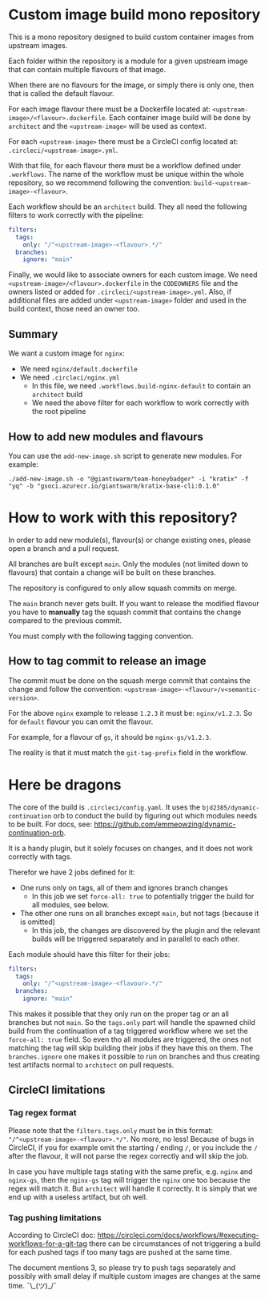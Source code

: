 # Custom image build mono repository

This is a mono repository designed to build custom container images from upstream images.

Each folder within the repository is a module for a given upstream image that can contain multiple flavours of that image.

When there are no flavours for the image, or simply there is only one, then that is called the default flavour.

For each image flavour there must be a Dockerfile located at: `<upstream-image>/<flavour>.dockerfile`.
Each container image build will be done by `architect` and the `<upstream-image>` will be used as context.

For each `<upstream-image>` there must be a CircleCI config located at: `.circleci/<upstream-image>.yml`.

With that file, for each flavour there must be a workflow defined under `.workflows`. The name of the workflow must
be unique within the whole repository, so we recommend following the convention: `build-<upstream-image>-<flavour>`.

Each workflow should be an `architect` build. They all need the following filters to work correctly with the pipeline:

```yaml
filters:
  tags:
    only: "/^<upstream-image>-<flavour>.*/"
  branches:
    ignore: "main"
```

Finally, we would like to associate owners for each custom image. We need `<upstream-image>/<flavour>.dockerfile` in
the `CODEOWNERS` file and the owners listed or added for `.circleci/<upstream-image>.yml`. Also, if additional files are
added under `<upstream-image>` folder and used in the build context, those need an owner too.

## Summary

We want a custom image for `nginx`:

- We need `nginx/default.dockerfile`
- We need `.circleci/nginx.yml`
  - In this file, we need `.workflows.build-nginx-default` to contain an `architect` build
  - We need the above filter for each workflow to work correctly with the root pipeline

## How to add new modules and flavours

You can use the `add-new-image.sh` script to generate new modules. For example:

```shell
./add-new-image.sh -o "@giantswarm/team-honeybadger" -i "kratix" -f "yq" -b "gsoci.azurecr.io/giantswarm/kratix-base-cli:0.1.0"
```

# How to work with this repository?

In order to add new module(s), flavour(s) or change existing ones, please open a branch and a pull request.

All branches are built except `main`. Only the modules (not limited down to flavours) that contain a change will be built on these branches.

The repository is configured to only allow squash commits on merge.

The `main` branch never gets built. If you want to release the modified flavour you have to **manually** tag the squash
commit that contains the change compared to the previous commit.

You must comply with the following tagging convention.

## How to tag commit to release an image

The commit must be done on the squash merge commit that contains the change and follow the convention:
`<upstream-image>-<flavour>/v<semantic-version>`.

For the above `nginx` example to release `1.2.3` it must be: `nginx/v1.2.3`. So for `default` flavour you can omit
the flavour.

For example, for a flavour of `gs`, it should be `nginx-gs/v1.2.3`.

The reality is that it must match the `git-tag-prefix` field in the workflow.

# Here be dragons

The core of the build is `.circleci/config.yaml`. It uses the `bjd2385/dynamic-continuation` orb to conduct the build
by figuring out which modules needs to be built. For docs, see: https://github.com/emmeowzing/dynamic-continuation-orb.

It is a handy plugin, but it solely focuses on changes, and it does not work correctly with tags.

Therefor we have 2 jobs defined for it:

- One runs only on tags, all of them and ignores branch changes
  - In this job we set `force-all: true` to potentially trigger the build for all modules, see below. 
- The other one runs on all branches except `main`, but not tags (because it is omitted)
  - In this job, the changes are discovered by the plugin and the relevant builds will be triggered separately and
    in parallel to each other.

Each module should have this filter for their jobs:

```yaml
filters:
  tags:
    only: "/^<upstream-image>-<flavour>.*/"
  branches:
    ignore: "main"
```

This makes it possible that they only run on the proper tag or an all branches but not `main`. So the `tags.only`
part will handle the spawned child build from the continuation of a tag triggered workflow where we set the
`force-all: true` field. So even tho all modules are triggered, the ones not matching the tag will skip building their
jobs if they have this on them. The `branches.ignore` one makes it possible to run on branches and thus creating test
artifacts normal to `architect` on pull requests.

## CircleCI limitations

### Tag regex format

Please note that the `filters.tags.only` must be in this format: `"/^<upstream-image>-<flavour>.*/"`. No more, no less!
Because of bugs in CircleCI, if you for example omit the starting / ending `/`, or you include the `/` after
the flavour, it will not parse the regex correctly and will skip the job.

In case you have multiple tags stating with the same prefix, e.g. `nginx` and `nginx-gs`, then the `nginx-gs` tag
will trigger the `nginx` one too because the regex will match it. But `architect` will handle it correctly. It is simply
that we end up with a useless artifact, but oh well.

### Tag pushing limitations

According to CircleCI doc: https://circleci.com/docs/workflows/#executing-workflows-for-a-git-tag there can be
circumstances of not triggering a build for each pushed tags if too many tags are pushed at the same time.

The document mentions 3, so please try to push tags separately and possibly with small delay if multiple custom images
are changes at the same time. ¯\\\_(ツ)_/¯
